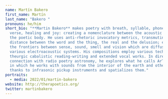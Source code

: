 ```yaml
---
name: Martín Bakero
first_name: Martín
last_name: "Bakero "
pronouns: he/him
short_bio: "**Martin Bakero** makes poetry with breath, syllable, phoneme,
  verse, healing and joy: creating a nomenclature between the acoustic image and
  the poetic body. He uses anti-rhetoric invocatory metrics, transmuting the
  distance between the word and the thing, the real and the delusion; exploring
  the frontiers between sense, sound, smell and vision which are diffused in
  various electroacoustic systems. His compositions employ various techniques of
  theurgic cabalistic reading-writing and extended vocal works. In direct
  connection with radio poetry astronomy, he explores what he calls ArTeluric,
  in which he works with sounds from the interior of the earth and other stars
  thanks to infrasonic pickup instruments and spatializes them."
portraits:
  - media: 2022/01/martin-bakero
website: http://therapoetics.org/
twitter: martinbakero
---
```

